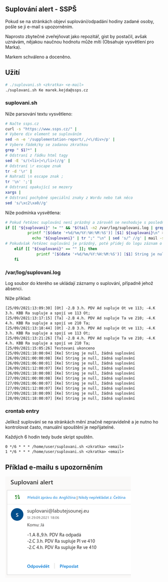 ## Suplování alert - SSPŠ

Pokud se na stránkách objeví suplování/odpadání hodiny zadané osoby, pošle se ji e-mail s upozorněním.

Naprosto zbytečné zveřejňovat jako repozitář, gist by postačil, avšak uznávám, nějakou naučnou hodnotu může míti (Obsahuje vysvětlení pro Marka).

Markem schváleno a doceněno. 

## Užití

```bash
# ./suplovani.sh <zkratka> <e-mail>
./suplovani.sh Ke marek.kejda@ssps.cz
```

### suplovani.sh

Níže parsování textu vysvětleno:

```bash
# Načte ssps.cz
curl -s "https://www.ssps.cz/" | 
# Vybere div element se suplováním
sed -n -e '/supplementation-report/,/<\/div>/p' | 
# Vybere řádek/ky se zadanou zkratkou
grep " $1?*" | 
# Odstraní z řádku html tagy
sed -E 's/(<li>|<\/li>)//g' | 
# Odstraní \r escape znak
tr -d '\r' | 
# Nahradí \n escape znak ;
tr '\n' ';'| 
# Odstraní opakující se mezery
xargs | 
# Odstraní pochybné speciální znaky z Wordu nebo tak něco 
sed 's/\xc2\xa0//g'
```

Níže podmínka vysvětlena:

```bash
# Pokud řetězec suplování není prázdný a zárověň se neshoduje s posledním řádkem logu (zadané osoby) (upozornění o stejném suplování se neodešle vícekrát), poté přidej do logu záznam o suplování a odešli e-mail
if [[ "${suplovani}" != "" && "$(tail -n2 /var/log/suplovani.log | grep "$1" | cut -d ' ' -f3-)" != "${suplovani}" ]]; then
          printf "[$(date '+%d/%m/%Y:%H:%M:%S')] [$1] ${suplovani}\n" >> /var/log/suplovani.log
            echo "${suplovani}" | tr ";" "\n" | sed 's/^ //g' | mail -s "Suplovani alert" -aFrom:suplovani@labutejsounej.eu $2
# Pokudvšak řetězec suplování je prázdný, poté přidej do logu záznam o prázdnosti          
    elif [[ "${suplovani}" == "" ]]; then
              printf "[$(date '+%d/%m/%Y:%H:%M:%S')] [$1] String je null, žádná suplování\n" >> /var/log/suplovani.log
    fi
```

### /var/log/suplovani.log

Log soubor do kterého se ukládají záznamy o suplování, případně jehož absenci. 

Níže příklad:

```
[25/09/2021:13:09:30] [Ot] -2.B 3.h. PDV Ad supluje Ot ve 113; -4.K 3.h. KBB Ra supluje a spojí ve 113 Ot;
[25/09/2021:13:17:15] [Ta] -2.B 4.h. PDV Ad supluje Ta ve 210; -4.K 4.h. KBB Ra supluje a spojí ve 210 Ta;
[25/09/2021:13:18:44] [Ot] -2.B 3.h. PDV Ad supluje Ot ve 113; -4.K 3.h. KBB Ra supluje a spojí ve 113 Ot;
[25/09/2021:13:21:26] [Ta] -2.B 4.h. PDV Ad supluje Ta ve 210; -4.K 4.h. KBB Ra supluje a spojí ve 210 Ta;
[25/09/2021:15:05:26] Testovani ukonceno
[25/09/2021:18:00:04] [Ke] String je null, žádná suplování
[26/09/2021:00:00:08] [Ke] String je null, žádná suplování
[26/09/2021:06:00:01] [Ke] String je null, žádná suplování
[26/09/2021:12:00:07] [Ke] String je null, žádná suplování
[26/09/2021:18:00:08] [Ke] String je null, žádná suplování
[27/09/2021:00:00:08] [Ke] String je null, žádná suplování
[27/09/2021:06:00:07] [Ke] String je null, žádná suplování
[27/09/2021:12:00:07] [Ke] String je null, žádná suplování
[27/09/2021:18:00:09] [Ke] String je null, žádná suplování
[28/09/2021:18:00:07] [Ke] String je null, žádná suplování
```

### crontab entry

Jelikož suplování se na stránkách mění značně nepravidelně a je nutno ho kontrolovat často, manuální spouštění je nepřijatelné. 

Každých 6 hodin tedy bude skript spuštěn.

```
0 */6 * * * /home/user/suplovani.sh <zkratka> <email>
1 */6 * * * /home/user/suplovani.sh <zkratka> <email>
```

## Příklad e-mailu s upozorněním 

![](./e-mail-alert.png)
